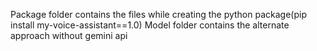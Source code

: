 Package folder contains the files while creating the python package(pip install my-voice-assistant==1.0)
Model folder contains the alternate approach without gemini api
